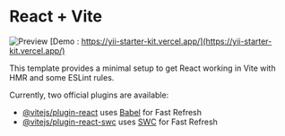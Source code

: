 # React + Vite
![Preview](https://scrnli.com/data/7/71/71d/71df/71df6/71df6d/71df6dfc15dea8d632c31b4b41f608e5ae08e373113226b05e6dfaa5c2323eac/e883348ad06a1110f.png)
[Demo : https://yii-starter-kit.vercel.app/](https://yii-starter-kit.vercel.app/)

This template provides a minimal setup to get React working in Vite with HMR and some ESLint rules.

Currently, two official plugins are available:

- [@vitejs/plugin-react](https://github.com/vitejs/vite-plugin-react/blob/main/packages/plugin-react/README.md) uses [Babel](https://babeljs.io/) for Fast Refresh
- [@vitejs/plugin-react-swc](https://github.com/vitejs/vite-plugin-react-swc) uses [SWC](https://swc.rs/) for Fast Refresh
